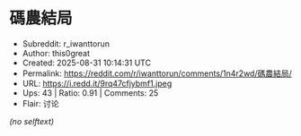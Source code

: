 # 碼農結局

- Subreddit: r_iwanttorun
- Author: this0great
- Created: 2025-08-31 10:14:31 UTC
- Permalink: https://reddit.com/r/iwanttorun/comments/1n4r2wd/碼農結局/
- URL: https://i.redd.it/9rq47cfjybmf1.jpeg
- Ups: 43 | Ratio: 0.91 | Comments: 25
- Flair: 讨论

_(no selftext)_
